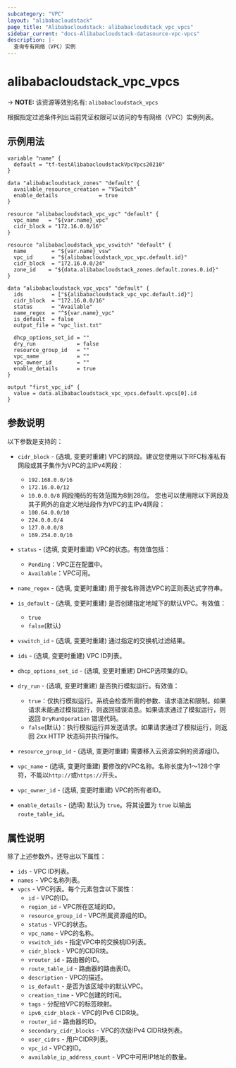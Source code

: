 ```yaml
---
subcategory: "VPC"
layout: "alibabacloudstack"
page_title: "Alibabacloudstack: alibabacloudstack_vpc_vpcs"
sidebar_current: "docs-Alibabacloudstack-datasource-vpc-vpcs"
description: |- 
  查询专有网络（VPC）实例
---
```


# alibabacloudstack_vpc_vpcs
-> **NOTE:** 该资源等效别名有: `alibabacloudstack_vpcs`

根据指定过滤条件列出当前凭证权限可以访问的专有网络（VPC）实例列表。

## 示例用法

```hcl
variable "name" {
  default = "tf-testAlibabacloudstackVpcVpcs20210"
}

data "alibabacloudstack_zones" "default" {
  available_resource_creation = "VSwitch"
  enable_details             = true
}

resource "alibabacloudstack_vpc_vpc" "default" {
  vpc_name   = "${var.name}_vpc"
  cidr_block = "172.16.0.0/16"
}

resource "alibabacloudstack_vpc_vswitch" "default" {
  name        = "${var.name}_vsw"
  vpc_id      = "${alibabacloudstack_vpc_vpc.default.id}"
  cidr_block  = "172.16.0.0/24"
  zone_id    = "${data.alibabacloudstack_zones.default.zones.0.id}"
}

data "alibabacloudstack_vpc_vpcs" "default" {
  ids         = ["${alibabacloudstack_vpc_vpc.default.id}"]
  cidr_block  = "172.16.0.0/16"
  status      = "Available"
  name_regex  = "^${var.name}_vpc"
  is_default  = false
  output_file = "vpc_list.txt"

  dhcp_options_set_id = ""
  dry_run             = false
  resource_group_id   = ""
  vpc_name            = ""
  vpc_owner_id        = ""
  enable_details      = true
}

output "first_vpc_id" {
  value = data.alibabacloudstack_vpc_vpcs.default.vpcs[0].id
}
```

## 参数说明

以下参数是支持的：

* `cidr_block` - (选填, 变更时重建) VPC的网段。建议您使用以下RFC标准私有网段或其子集作为VPC的主IPv4网段：
  * `192.168.0.0/16`
  * `172.16.0.0/12`
  * `10.0.0.0/8`
  网段掩码的有效范围为8到28位。
  您也可以使用除以下网段及其子网外的自定义地址段作为VPC的主IPv4网段：
  * `100.64.0.0/10`
  * `224.0.0.0/4`
  * `127.0.0.0/8`
  * `169.254.0.0/16`

* `status` - (选填, 变更时重建) VPC的状态。有效值包括：
  * `Pending`：VPC正在配置中。
  * `Available`：VPC可用。

* `name_regex` - (选填, 变更时重建) 用于按名称筛选VPC的正则表达式字符串。

* `is_default` - (选填, 变更时重建) 是否创建指定地域下的默认VPC。有效值：
  * `true`
  * `false`(默认)

* `vswitch_id` - (选填, 变更时重建) 通过指定的交换机过滤结果。

* `ids` - (选填, 变更时重建) VPC ID列表。

* `dhcp_options_set_id` - (选填, 变更时重建) DHCP选项集的ID。

* `dry_run` - (选填, 变更时重建) 是否执行模拟运行。有效值：
  * `true`：仅执行模拟运行。系统会检查所需的参数、请求语法和限制。如果请求未能通过模拟运行，则返回错误消息。如果请求通过了模拟运行，则返回 `DryRunOperation` 错误代码。
  * `false`(默认)：执行模拟运行并发送请求。如果请求通过了模拟运行，则返回 2xx HTTP 状态码并执行操作。

* `resource_group_id` - (选填, 变更时重建) 需要移入云资源实例的资源组ID。

* `vpc_name` - (选填, 变更时重建) 要修改的VPC名称。名称长度为1～128个字符，不能以`http://`或`https://`开头。

* `vpc_owner_id` - (选填, 变更时重建) VPC的所有者ID。

* `enable_details` - (选填) 默认为 `true`。将其设置为 `true` 以输出 `route_table_id`。

## 属性说明

除了上述参数外，还导出以下属性：

* `ids` - VPC ID列表。
* `names` - VPC名称列表。
* `vpcs` - VPC列表。每个元素包含以下属性：
  * `id` - VPC的ID。
  * `region_id` - VPC所在区域的ID。
  * `resource_group_id` - VPC所属资源组的ID。
  * `status` - VPC的状态。
  * `vpc_name` - VPC的名称。
  * `vswitch_ids` - 指定VPC中的交换机ID列表。
  * `cidr_block` - VPC的CIDR块。
  * `vrouter_id` - 路由器的ID。
  * `route_table_id` - 路由器的路由表ID。
  * `description` - VPC的描述。
  * `is_default` - 是否为该区域中的默认VPC。
  * `creation_time` - VPC创建的时间。
  * `tags` - 分配给VPC的标签映射。
  * `ipv6_cidr_block` - VPC的IPv6 CIDR块。
  * `router_id` - 路由器的ID。
  * `secondary_cidr_blocks` - VPC的次级IPv4 CIDR块列表。
  * `user_cidrs` - 用户CIDR列表。
  * `vpc_id` - VPC的ID。
  * `available_ip_address_count` - VPC中可用IP地址的数量。